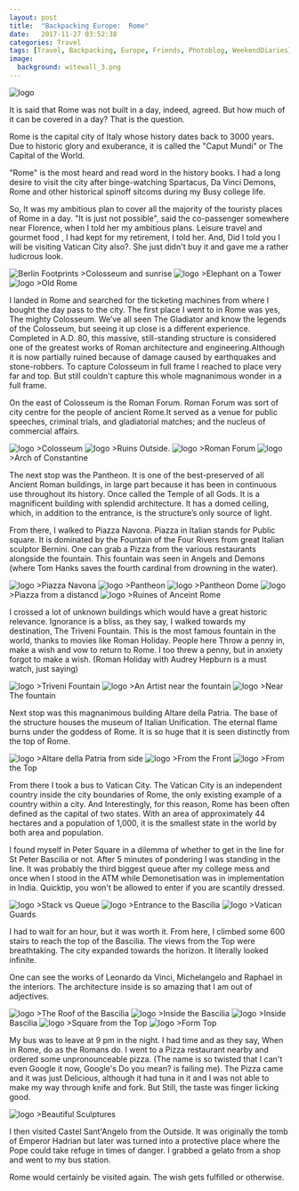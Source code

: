 ```yaml
---
layout: post
title:  "Backpacking Europe:  Rome"
date:   2017-11-27 03:52:38
categories: Travel
tags: [Travel, Backpacking, Europe, Friends, Photoblog, WeekendDiaries]
image:
  background: witewall_3.png
---
```


<img src="https://i.imgur.com/AA2Xmuo.jpg" alt="logo">

It is said that Rome was not built in a day, indeed, agreed. But how much of it can be covered in a day? That is the question.

Rome is the capital city of Italy whose history dates back to 3000 years. Due to historic glory and exuberance, it is called the "Caput Mundi"  or The Capital of the World.

"Rome" is the most heard and read word in the history books. I had a long desire to visit the city after binge-watching Spartacus, Da Vinci Demons, Rome and other historical spinoff sitcoms during my Busy college life.

So, It was my ambitious plan to cover all the majority of the touristy places of Rome in a day. "It is just not possible", said the co-passenger somewhere near Florence, when I told her my ambitious plans. Leisure travel and gourmet food , I had kept for my retirement, I told her. And, Did I told you I will be visiting Vatican City also?. She just didn't buy it and gave me a rather ludicrous look.

<img src="https://i.imgur.com/LI0HVnQ.png" alt="Berlin Footprints">
>Colosseum and sunrise

<img src="https://i.imgur.com/436ETHE.jpg" alt="logo">
>Elephant on a Tower

<img src="https://i.imgur.com/kG5FlBw.jpg" alt="logo">
>Old Rome

I landed in Rome and searched for the ticketing machines from where I bought the day pass to the city. The first place I went to in Rome was yes, The mighty Colosseum. 
We’ve all seen The Gladiator and know the legends of the Colosseum, but seeing it up close is a different experience. Completed in A.D. 80, this massive, still-standing structure is considered one of the greatest works of Roman architecture and engineering.Although it is now partially ruined because of damage caused by earthquakes and stone-robbers. 
To capture Colosseum in full frame I reached to place very far and top. But still couldn't capture this whole magnanimous wonder in a full frame.

On the east of Colosseum is the Roman Forum. Roman Forum was sort of city centre for the people of ancient Rome.It served as a venue for public speeches, criminal trials, and gladiatorial matches; and the nucleus of commercial affairs. 

<img src="https://i.imgur.com/x4yywVW.jpg" alt="logo">
>Colosseum 

<img src="https://i.imgur.com/PyVzvje.jpg" alt="logo">
>Ruins Outside.


<img src="https://i.imgur.com/XHbneO5.jpg" alt="logo">
>Roman Forum

<img src="https://i.imgur.com/FoqDor6.jpg" alt="logo">
>Arch of Constantine

The next stop was the Pantheon. It is one of the best-preserved of all Ancient Roman buildings, in large part because it has been in continuous use throughout its history. Once called the Temple of all Gods. It is a magnificent building with splendid architecture. It has a domed ceiling, which, in addition to the entrance, is the structure’s only source of light.

From there, I walked to Piazza  Navona. Piazza in Italian stands for Public square. It is dominated by the Fountain of the Four Rivers from great Italian sculptor Bernini. One can grab a Pizza from the various restaurants alongside the fountain. This fountain was seen in Angels and Demons (where Tom Hanks saves the fourth cardinal from drowning in the water).

<img src="https://i.imgur.com/hWmoWAJ.jpg" alt="logo">
>Piazza  Navona

<img src="https://i.imgur.com/5ScMdI8.jpg" alt="logo">
>Pantheon

<img src="https://i.imgur.com/VmuEZNB.jpg" alt="logo">
>Pantheon Dome

<img src="https://i.imgur.com/bWgoAlB.jpg" alt="logo">
>Piazza from a distancd

<img src="https://i.imgur.com/u2SydNh.jpg" alt="logo">
>Ruines of Anceint Rome

I crossed a lot of unknown buildings which would have a great historic relevance. Ignorance is a bliss, as they say, I walked towards my destination, The Triveni Fountain. This is the most famous fountain in the world, thanks to movies like Roman Holiday. People here Throw a penny in, make a wish and vow to return to Rome. I too threw a penny, but in anxiety forgot to make a wish. (Roman Holiday with Audrey Hepburn is a must watch, just saying)

<img src="https://i.imgur.com/TmhaqFx.jpg" alt="logo">
>Triveni Fountain

<img src="https://i.imgur.com/2tRgk2T.jpg" alt="logo">
>An Artist near the fountain

<img src="https://i.imgur.com/Qh1wLj1.jpg" alt="logo">
>Near The fountain

Next stop was this magnanimous building Altare della Patria. The base of the structure houses the museum of Italian Unification. The eternal flame burns under the goddess of Rome. It is so huge that it is seen distinctly from the top of Rome.

<img src="https://i.imgur.com/Q9itB16.jpg" alt="logo">
>Altare della Patria from side

<img src="https://i.imgur.com/4brVf6r.jpg" alt="logo">
>From the Front

<img src="https://i.imgur.com/iHBC4TQ.jpg" alt="logo">
>From the Top

From there I took a bus to Vatican City.  The Vatican City is an independent country inside the city boundaries of Rome, the only existing example of a country within a city. And Interestingly, for this reason, Rome has been often defined as the capital of two states. With an area of approximately 44 hectares and a population of 1,000, it is the smallest state in the world by both area and population.

I found myself in Peter Square in a dilemma of whether to get in the line for St Peter Bascilia or not. After 5 minutes of pondering I was standing in the line. It was probably the third biggest queue after my college mess and once when I stood in the ATM while Demonetisation was in implementation in India. Quicktip, you won't be allowed to enter if you are scantily dressed. 

<img src="https://i.imgur.com/DAiJiLk.jpg" alt="logo">
>Stack vs Queue

<img src="https://i.imgur.com/4ap93E9.jpg" alt="logo">
>Entrance to the Bascilia

<img src="https://i.imgur.com/EqR2GZz.jpg" alt="logo">
>Vatican Guards

I had to wait for an hour, but it was worth it. From here, I climbed some 600 stairs to reach the top of the Bascilia. The views from the Top were breathtaking. The city expanded towards the horizon. It literally looked infinite.

One can see the works of Leonardo da Vinci, Michelangelo and Raphael in the interiors. The architecture inside is so amazing that I am out of adjectives.

<img src="https://i.imgur.com/VJbPoRX.jpg" alt="logo">
>The Roof of the Bascilia

<img src="https://i.imgur.com/oLHqfQE.jpg" alt="logo">
>Inside the Bascilia

<img src="https://i.imgur.com/ykoFCvJ.jpg" alt="logo">
>Inside Bascilia

<img src="https://i.imgur.com/RXgRSAl.jpg" alt="logo">
>Square from the Top

<img src="https://i.imgur.com/xyKWvIi.jpg" alt="logo">
>Form Top

My bus was to leave at 9 pm in the night. I had time and as they say, When in Rome, do as the Romans do. I went to a Pizza restaurant nearby and ordered some unpronounceable pizza. (The name is so twisted that I can't even Google it now, Google's Do you mean? is failing me). 
The Pizza came and it was just Delicious, although it had tuna in it and I was not able to make my way through knife and fork. But Still, the taste was finger licking good. 

<img src="https://i.imgur.com/u2U5fHd.jpg" alt="logo">
>Beautiful Sculptures

I then visited Castel Sant'Angelo from the Outside. It was originally the tomb of Emperor Hadrian but later was turned into a protective place where the Pope could take refuge in times of danger. 
I grabbed a gelato from a shop and went to my bus station. 


Rome would certainly be visited again. The wish gets fulfilled or otherwise.
